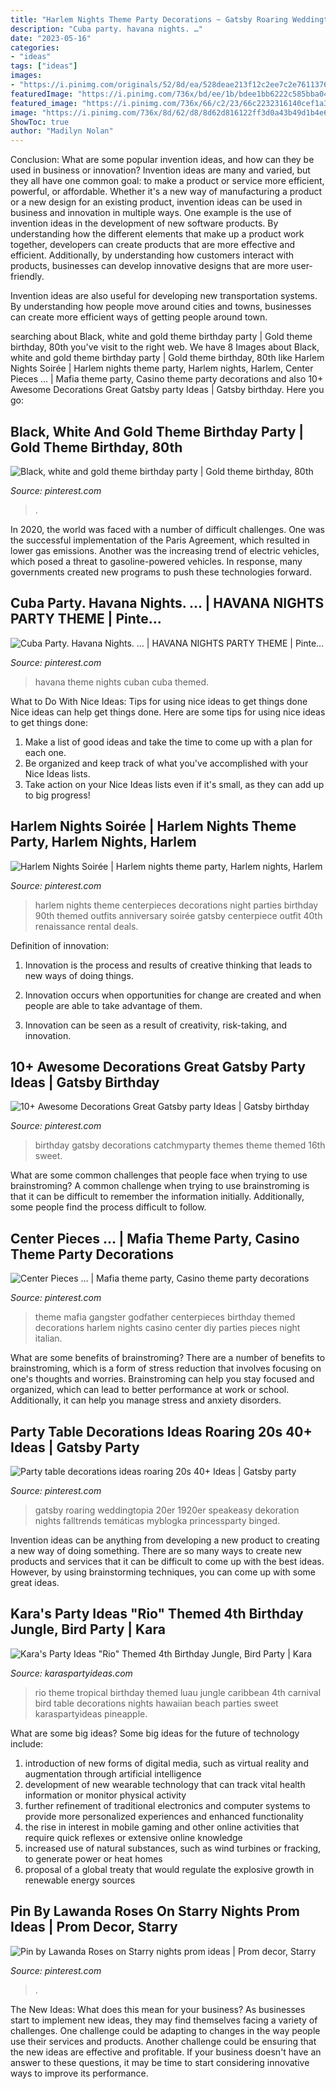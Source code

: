 ```yaml
---
title: "Harlem Nights Theme Party Decorations ~ Gatsby Roaring Weddingtopia 20er 1920er Speakeasy Dekoration Nights Falltrends Temáticas Myblogka Princessparty Binged"
description: "Cuba party. havana nights. …"
date: "2023-05-16"
categories:
- "ideas"
tags: ["ideas"]
images:
- "https://i.pinimg.com/originals/52/8d/ea/528deae213f12c2ee7c2e761137609bf.png"
featuredImage: "https://i.pinimg.com/736x/bd/ee/1b/bdee1bb6222c585bba049d74a41538c6.jpg"
featured_image: "https://i.pinimg.com/736x/66/c2/23/66c2232316140cef1a3e3db6b0547c7d--cuban-themed-parties-cuban-theme-party-havana-nights.jpg?b=t"
image: "https://i.pinimg.com/736x/8d/62/d8/8d62d816122ff3d0a43b49d1b4e6697c--birthday-celebrations-birthday-parties.jpg"
ShowToc: true
author: "Madilyn Nolan"
---
```



Conclusion: What are some popular invention ideas, and how can they be used in business or innovation?
Invention ideas are many and varied, but they all have one common goal: to make a product or service more efficient, powerful, or affordable. Whether it's a new way of manufacturing a product or a new design for an existing product, invention ideas can be used in business and innovation in multiple ways.
One example is the use of invention ideas in the development of new software products. By understanding how the different elements that make up a product work together, developers can create products that are more effective and efficient. Additionally, by understanding how customers interact with products, businesses can develop innovative designs that are more user-friendly.

Invention ideas are also useful for developing new transportation systems. By understanding how people move around cities and towns, businesses can create more efficient ways of getting people around town.

	

		
searching about Black, white and gold theme birthday party | Gold theme birthday, 80th you've visit to the right web. We have 8 Images about Black, white and gold theme birthday party | Gold theme birthday, 80th like Harlem Nights Soirée | Harlem nights theme party, Harlem nights, Harlem, Center Pieces … | Mafia theme party, Casino theme party decorations and also 10+ Awesome Decorations Great Gatsby party Ideas | Gatsby birthday. Here you go:
		
    
## Black, White And Gold Theme Birthday Party | Gold Theme Birthday, 80th

<img loading=lazy src="https://i.pinimg.com/736x/8d/62/d8/8d62d816122ff3d0a43b49d1b4e6697c--birthday-celebrations-birthday-parties.jpg" onerror="this.onerror=null;this.src='https://tse2.mm.bing.net/th?id=OIP.VAm4eBuFEyCIrGTjfVKO9wHaJ3&amp;pid=15.1';" alt="Black, white and gold theme birthday party | Gold theme birthday, 80th">

_Source: pinterest.com_

>. 

	

In 2020, the world was faced with a number of difficult challenges. One was the successful implementation of the Paris Agreement, which resulted in lower gas emissions. Another was the increasing trend of electric vehicles, which posed a threat to gasoline-powered vehicles. In response, many governments created new programs to push these technologies forward. 

    
## Cuba Party. Havana Nights. … | HAVANA NIGHTS PARTY THEME | Pinte…

<img loading=lazy src="https://i.pinimg.com/736x/66/c2/23/66c2232316140cef1a3e3db6b0547c7d--cuban-themed-parties-cuban-theme-party-havana-nights.jpg?b=t" onerror="this.onerror=null;this.src='https://tse1.mm.bing.net/th?id=OIP.zvZ-E7LKhXaheV0kj0pCRAHaJQ&amp;pid=15.1';" alt="Cuba Party. Havana Nights. … | HAVANA NIGHTS PARTY THEME | Pinte…">

_Source: pinterest.com_

>havana theme nights cuban cuba themed. 

	

What to Do With Nice Ideas: Tips for using nice ideas to get things done
Nice ideas can help get things done. Here are some tips for using nice ideas to get things done: 
1. Make a list of good ideas and take the time to come up with a plan for each one.
2. Be organized and keep track of what you've accomplished with your Nice Ideas lists.
3. Take action on your Nice Ideas lists even if it's small, as they can add up to big progress!

    
## Harlem Nights Soirée | Harlem Nights Theme Party, Harlem Nights, Harlem

<img loading=lazy src="https://i.pinimg.com/originals/de/df/fb/dedffbb82d432d6e48355991c7ee32c7.jpg" onerror="this.onerror=null;this.src='https://tse2.mm.bing.net/th?id=OIP.lyB_JXBG1a9f507Hh5891AHaNK&amp;pid=15.1';" alt="Harlem Nights Soirée | Harlem nights theme party, Harlem nights, Harlem">

_Source: pinterest.com_

>harlem nights theme centerpieces decorations night parties birthday 90th themed outfits anniversary soirée gatsby centerpiece outfit 40th renaissance rental deals. 

	

Definition of innovation:
1. Innovation is the process and results of creative thinking that leads to new ways of doing things.
2. Innovation occurs when opportunities for change are created and when people are able to take advantage of them.

3. Innovation can be seen as a result of creativity, risk-taking, and innovation.

    
## 10+ Awesome Decorations Great Gatsby Party Ideas | Gatsby Birthday

<img loading=lazy src="https://i.pinimg.com/originals/68/54/0a/68540a4d1948e6fda8b0e8f7773976e4.jpg" onerror="this.onerror=null;this.src='https://tse1.mm.bing.net/th?id=OIP.x9Tfi-hqut30lklwk3It8wHaJ4&amp;pid=15.1';" alt="10+ Awesome Decorations Great Gatsby party Ideas | Gatsby birthday">

_Source: pinterest.com_

>birthday gatsby decorations catchmyparty themes theme themed 16th sweet. 

	

What are some common challenges that people face when trying to use brainstroming?
A common challenge when trying to use brainstroming is that it can be difficult to remember the information initially. Additionally, some people find the process difficult to follow.

    
## Center Pieces … | Mafia Theme Party, Casino Theme Party Decorations

<img loading=lazy src="https://i.pinimg.com/originals/35/1d/20/351d2040121a034306d83651c0333b63.jpg" onerror="this.onerror=null;this.src='https://tse2.mm.bing.net/th?id=OIP.6pFwtgA03z3Y_J8hm2krSgHaLH&amp;pid=15.1';" alt="Center Pieces … | Mafia theme party, Casino theme party decorations">

_Source: pinterest.com_

>theme mafia gangster godfather centerpieces birthday themed decorations harlem nights casino center diy parties pieces night italian. 

	

What are some benefits of brainstroming?
There are a number of benefits to brainstroming, which is a form of stress reduction that involves focusing on one's thoughts and worries. Brainstroming can help you stay focused and organized, which can lead to better performance at work or school. Additionally, it can help you manage stress and anxiety disorders.

    
## Party Table Decorations Ideas Roaring 20s 40+ Ideas | Gatsby Party

<img loading=lazy src="https://i.pinimg.com/originals/52/8d/ea/528deae213f12c2ee7c2e761137609bf.png" onerror="this.onerror=null;this.src='https://tse3.mm.bing.net/th?id=OIP.psDjoApIRgGso8Z66WvJ5gAAAA&amp;pid=15.1';" alt="Party table decorations ideas roaring 20s 40+ Ideas | Gatsby party">

_Source: pinterest.com_

>gatsby roaring weddingtopia 20er 1920er speakeasy dekoration nights falltrends temáticas myblogka princessparty binged. 

	

Invention ideas can be anything from developing a new product to creating a new way of doing something. There are so many ways to create new products and services that it can be difficult to come up with the best ideas. However, by using brainstorming techniques, you can come up with some great ideas.

    
## Kara&#039;s Party Ideas &quot;Rio&quot; Themed 4th Birthday Jungle, Bird Party | Kara

<img loading=lazy src="http://www.karaspartyideas.com/wp-content/uploads/2012/06/301792_297076123720054_820311155_n_600x898.jpg" onerror="this.onerror=null;this.src='https://tse1.mm.bing.net/th?id=OIP.gRNms9EqEFCPEHGpX3fVrQHaLF&amp;pid=15.1';" alt="Kara&#039;s Party Ideas &quot;Rio&quot; Themed 4th Birthday Jungle, Bird Party | Kara">

_Source: karaspartyideas.com_

>rio theme tropical birthday themed luau jungle caribbean 4th carnival bird table decorations nights hawaiian beach parties sweet karaspartyideas pineapple. 

	

What are some big ideas?
Some big ideas for the future of technology include: 
1) introduction of new forms of digital media, such as virtual reality and augmentation through artificial intelligence 
2) development of new wearable technology that can track vital health information or monitor physical activity 
3) further refinement of traditional electronics and computer systems to provide more personalized experiences and enhanced functionality 
4) the rise in interest in mobile gaming and other online activities that require quick reflexes or extensive online knowledge 
5) increased use of natural substances, such as wind turbines or fracking, to generate power or heat homes 
6) proposal of a global treaty that would regulate the explosive growth in renewable energy sources

    
## Pin By Lawanda Roses On Starry Nights Prom Ideas | Prom Decor, Starry

<img loading=lazy src="https://i.pinimg.com/736x/bd/ee/1b/bdee1bb6222c585bba049d74a41538c6.jpg" onerror="this.onerror=null;this.src='https://tse3.mm.bing.net/th?id=OIP.S45yXj6pZKr7SAmlW2MGhQHaJ3&amp;pid=15.1';" alt="Pin by Lawanda Roses on Starry nights prom ideas | Prom decor, Starry">

_Source: pinterest.com_

>. 

	

The New Ideas: What does this mean for your business?
As businesses start to implement new ideas, they may find themselves facing a variety of challenges. One challenge could be adapting to changes in the way people use their services and products. Another challenge could be ensuring that the new ideas are effective and profitable. If your business doesn't have an answer to these questions, it may be time to start considering innovative ways to improve its performance.

